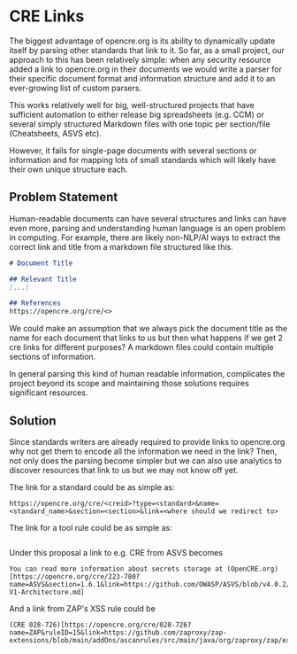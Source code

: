 # CRE Links

The biggest advantage of opencre.org is its ability to dynamically update itself by parsing other standards that link to it.
So far, as a small project, our approach to this has been relatively simple: when any security resource added a link to opencre.org in their documents we would write a parser for their specific document format and information structure and add it to an ever-growing list of custom parsers.

This works relatively well for big, well-structured projects that have sufficient automation to either release big spreadsheets (e.g. CCM) or several simply structured Markdown files with one topic per section/file (Cheatsheets, ASVS etc).

However, it fails for single-page documents with several sections or information and for mapping lots of small standards which will likely have their own unique structure each.


## Problem Statement

Human-readable documents can have several structures and links can have even more, parsing and understanding human language is an open problem in computing.
For example, there are likely non-NLP/AI ways to extract the correct link and title from a markdown file structured like this.

``` Markdown
# Document Title

## Relevant Title
[...]

## References
https://opencre.org/cre/<>

```
We could make an assumption that we always pick the document title as the name for each document that links to us but then what happens if we get 2 cre links for different purposes? A markdown files could contain multiple sections of information.

In general parsing this kind of human readable information, complicates the project beyond its scope and maintaining those solutions requires significant resources.

## Solution
Since standards writers are already required to provide links to opencre.org why not get them to encode all the information we need in the link?
Then, not only does the parsing become simpler but we can also use analytics to discover resources that link to us but we may not know off yet.

The link for a standard could be as simple as:

```
https://opencre.org/cre/<creid>?type=<standard>&name=<standard_name>&section=<section>&link=<where should we redirect to>
```
The link for a tool rule could be as simple as:

```https://opencre.org/cre/<creid>?type=<tool>&name=<tool_name>&link=<where should we redirect to>&ruleID=<the tool rule id>
```


Under this proposal a link to e.g. CRE from ASVS becomes

```
You can read more information about secrets storage at (OpenCRE.org)[https://opencre.org/cre/223-780?name=ASVS&section=1.6.1&link=https://github.com/OWASP/ASVS/blob/v4.0.2/4.0/en/0x10-V1-Architecture.md]
```

And a link from ZAP's XSS rule could be

```
(CRE 028-726)[https://opencre.org/cre/028-726?name=ZAP&ruleID=15&link=https://github.com/zaproxy/zap-extensions/blob/main/addOns/ascanrules/src/main/java/org/zaproxy/zap/extension/ascanrules/PersistentXssScanRule.java]
````
